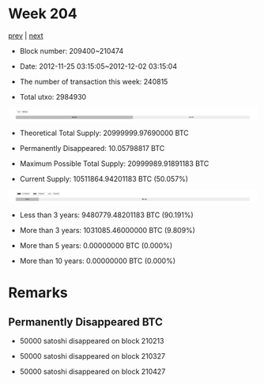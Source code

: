 # Week 204

[prev](week0203.md) | [next](week0205.md)

- Block number: 209400~210474

- Date: 2012-11-25 03:15:05~2012-12-02 03:15:04

- The number of transaction this week: 240815

- Total utxo: 2984930

![](../images/mined_week0204.png)

- Theoretical Total Supply: 20999999.97690000 BTC

- Permanently Disappeared: 10.05798817 BTC

- Maximum Possible Total Supply: 20999989.91891183 BTC

- Current Supply: 10511864.94201183 BTC (50.057%)

![](../images/year_week0204.png)


- Less than 3 years: 9480779.48201183 BTC (90.191%)

- More than 3 years: 1031085.46000000 BTC (9.809%)

- More than 5 years: 0.00000000 BTC (0.000%)

- More than 10 years: 0.00000000 BTC (0.000%)

# Remarks

## Permanently Disappeared BTC

- 50000 satoshi disappeared on block 210213

- 50000 satoshi disappeared on block 210327

- 50000 satoshi disappeared on block 210427


